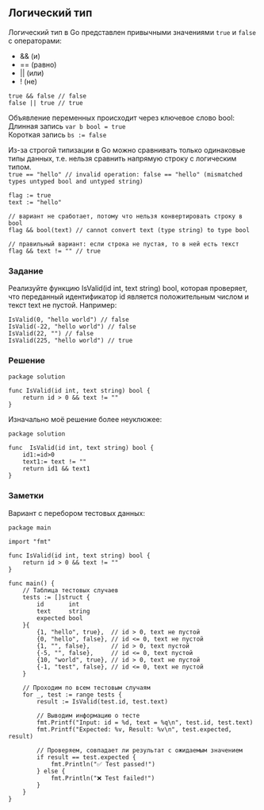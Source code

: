 ## Логический тип  

Логический тип в Go представлен привычными значениями `true` и `false` c операторами:  
- && (и)  
- == (равно)  
- || (или)  
- ! (не)  

```
true && false // false
false || true // true
```

Объявление переменных происходит через ключевое слово bool:  
Длинная запись `var b bool = true`  
Короткая запись `bs := false`  

Из-за строгой типизации в Go можно сравнивать только одинаковые типы данных, т.е. нельзя сравнить напрямую строку с логическим типом.  
`true == "hello" // invalid operation: false == "hello" (mismatched types untyped bool and untyped string)`  

```
flag := true
text := "hello"

// вариант не сработает, потому что нельзя конвертировать строку в bool
flag && bool(text) // cannot convert text (type string) to type bool

// правильный вариант: если строка не пустая, то в ней есть текст
flag && text != "" // true
```

### Задание  

Реализуйте функцию IsValid(id int, text string) bool, которая проверяет, что переданный идентификатор id является положительным числом и текст text не пустой. Например:  

```
IsValid(0, "hello world") // false
IsValid(-22, "hello world") // false
IsValid(22, "") // false
IsValid(225, "hello world") // true
```

### Решение  

```
package solution

func IsValid(id int, text string) bool {
	return id > 0 && text != ""
}
```

Изначально моё решение более неуклюжее:  

```
package solution

func  IsValid(id int, text string) bool {
	id1:=id>0
	text1:= text != "" 
	return id1 && text1 
}
```

### Заметки  

Вариант с перебором тестовых данных:  

```
package main

import "fmt"

func IsValid(id int, text string) bool {
	return id > 0 && text != ""
}

func main() {
	// Таблица тестовых случаев
	tests := []struct {
		id       int
		text     string
		expected bool
	}{
		{1, "hello", true},  // id > 0, text не пустой
		{0, "hello", false}, // id <= 0, text не пустой
		{1, "", false},      // id > 0, text пустой
		{-5, "", false},     // id <= 0, text пустой
		{10, "world", true}, // id > 0, text не пустой
		{-1, "test", false}, // id <= 0, text не пустой
	}

	// Проходим по всем тестовым случаям
	for _, test := range tests {
		result := IsValid(test.id, test.text)

		// Выводим информацию о тесте
		fmt.Printf("Input: id = %d, text = %q\n", test.id, test.text)
		fmt.Printf("Expected: %v, Result: %v\n", test.expected, result)

		// Проверяем, совпадает ли результат с ожидаемым значением
		if result == test.expected {
			fmt.Println("✅ Test passed!")
		} else {
			fmt.Println("❌ Test failed!")
		}
	}
}
```